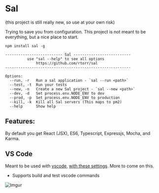 # Sal

(this project is still really new, so use at your own risk)

Trying to save you from configuration. This project is not meant to be everything, but a nice place to start.

```
npm install sal -g
```

```
-------------------------- Sal --------------------------
          use "sal --help" to see all options
              https://github.com/rtorr/sal
---------------------------------------------------------

Options:
  --run, -r   Run a sal application - `sal --run <path>`
  --test, -t  Run your tests
  --new, -n   Create a new Sal project - `sal --new <path>`
  --dev, -d   Set process.env.NODE_ENV to dev
  --prod, -p  Set process.env.NODE_ENV to production
  --kill, -k  Kill all Sal servers (This maps to pm2)
  --help      Show help
```

## Features:

By default you get React (JSX), ES6, Typescript, Expressjs, Mocha, and Karma.

## VS Code

Meant to be used with [vscode](https://code.visualstudio.com/), [with these settings](https://github.com/rtorr/vscode). More to come on this.

- Supports build and test vscode commands

![Imgur](http://i.imgur.com/5n14Bms.png)
